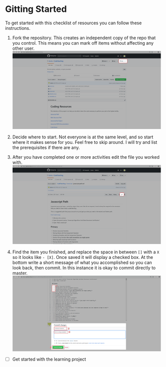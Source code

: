 # Gitting Started

To get started with this checklist of resources you can follow these instructions.

1. Fork the repository. This creates an independent copy of the repo that you control. This means you can mark off items without affecting any other user.
![Fork Highlight](Images/ForkTeaching.png)

2. Decide where to start. Not everyone is at the same level, and so start where it makes sense for you. Feel free to skip around. I will try and list the prerequisites if there are any.

3. After you have completed one or more activities edit the file you worked with.
![Edit Highlight](Images/EditFile.png)

4. Find the item you finished, and replace the space in between `[]` with a `X` so it looks like `- [X]`. Once saved it will display a checked box. At the bottom write a short message of what you accomplished so you can look back, then commit. In this instance it is okay to commit directly to master.
![Marking off items](Images/MarkOffItems.png)

- [ ] Get started with the learning project